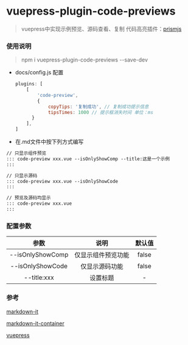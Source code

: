 # vuepress-plugin-code-previews

> vuepress中实现示例预览、源码查看、复制
> 代码高亮插件：[prismjs](https://prismjs.com/examples.html)

### 使用说明

> npm i vuepress-plugin-code-previews --save-dev

- docs/config.js 配置

  ```javascript
  plugins: [
      [
          'code-preview', 
          { 
              copyTips: '复制成功', // 复制成功提示信息
              tipsTimes: 1000 // 提示框消失时间 单位：ms
      	}
      ],
  ]
  ```

  

- 在.md文件中按下列方式编写

```markdown
// 只显示组件预览
::: code-preview xxx.vue --isOnlyShowComp --title:这是一个示例
:::

// 只显示源码
::: code-preview xxx.vue --isOnlyShowCode
:::

// 预览及源码均显示
::: code-preview xxx.vue
:::
```



### 配置参数

|        参数        |    说明     |  默认值  |
|:----------------:|:---------:|:-----:|
| --isOnlyShowComp | 仅显示组件预览功能 | false |
| --isOnlyShowCode |  仅显示源码功能  | false |
|   --title:xxx    |   设置标题    |   -   |



### 参考

[markdown-it](https://github.com/markdown-it/markdown-it)

[markdown-it-container](https://github.com/hackmdio/markdown-it-container)

[vuepress](http://www.fenovice.com/doc/vuepress-next/advanced/plugin.html)
